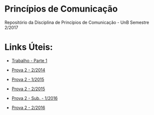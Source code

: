 # Princípios de Comunicação

Repositório da Disciplina de Princípios de Comunicação - UnB
Semestre 2/2017

# Links Úteis:

- [Trabalho - Parte 1](/trabalho_parte_1)

- [Prova 2 - 2/2014](/p2_2_2014)
- [Prova 2 - 1/2015](/p2_1_2015)
- [Prova 2 - 2/2015](/p2_2_2015)
- [Prova 2 - Sub. - 1/2016](/p2_sub_1_2016)
- [Prova 2 - 2/2016](/p2_2_2016)
